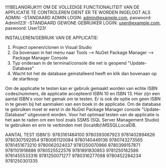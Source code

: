 !!!!BELANGRIJK!!!!
OM DE VOLLEDIGE FUNCTIONALITEIT VAN DE APPLICATIE TE CONTROLEREN DIENT ER TE WORDEN INGELOGT ALS ADMIN:
-STANDAARD ADMIN LOGIN: admin@example.com, paswoord: Admin123!
-STANDAARD GEWONE GEBRUIKER LOGIN: user@example.com, paswoord: User123!

INSTALLEREN/GEBRUIK VAN DE APPLICATIE:
1) Project openen/clonen in Visual Studio
2) Ga bovenaan in het menu naar Tools --> NuGet Package Manager --> Package Manager Console
3) Typ onderaan in de terminal/console die net is geopend "Update-Database"
4) Wacht tot het de database geinstalleerd heeft en klik dan bovenaan op de startknop

Om de applicatie te testen kan er gebruik gemaakt worden van echte ISBN codes/nummers, de applicatie accepteerd ISBN 10 en ISBN 13. Hier zijn een aantal ISBN's voor het gemak om te testen. Er is ook de optie om geen ISBN in te geven bij het aanmaken van een boek in de applicatie. Om de database te gebruiken moet er eerst in de NuGet Package Manager console "Update-Database" uitgevoerd worden. Voor het optimaal testen van de applicatie is het aan te raden om een tool zoals SSMS (SQL Server Management Studio) te gebruiken en erin te verbinden met (localdb)\MSSQLLocalDB.

AANTAL TEST ISBN'S:
9783161484100 9780393067923 9781402894626 9780307592954 9780061120084 9780140449136 9780743273565 9781451673210 9780062024037 9781250070966 9780399157871 9781101918886 9780525522576 9781891830853 9781250162586 9781455533316 9781250071277 9780316277098 9780452284234 9781250301335
